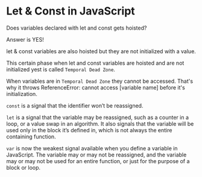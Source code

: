 # Let & Const in JavaScript

Does variables declared with let and const gets hoisted?

Answer is YES!

let & const variables are also hoisted but they are not initialized with a value.

This certain phase when let and const variables are hoisted and are not initialized yest is called `Temporal Dead Zone`.

<!-- [let_and_const_hoisting_example]() -->

When variables are in `Temporal Dead Zone` they cannot be accessed.
That's why it throws ReferenceError: cannot access [variable name] before it's initialization.

`const` is a signal that the identifier won’t be reassigned.

`let` is a signal that the variable may be reassigned, such as a counter in a loop, or a value swap in an algorithm. It also signals that the variable will be used only in the block it’s defined in, which is not always the entire containing function.

`var` is now the weakest signal available when you define a variable in JavaScript. The variable may or may not be reassigned, and the variable may or may not be used for an entire function, or just for the purpose of a block or loop.